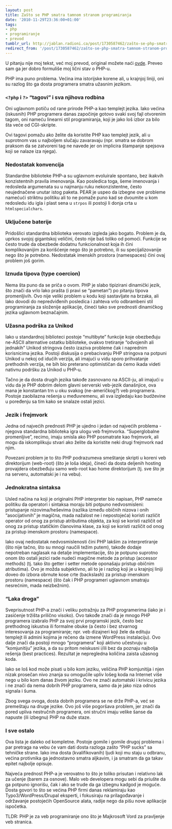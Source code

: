 ```yaml
---
layout: post
title: Zašto se PHP smatra tamnom stranom programiranja
date: '2010-11-29T23:36:00+01:00'
tags:
- php
- programiranje
- prevod
tumblr_url: http://jablan.radioni.ca/post/1730587462/zašto-se-php-smatra-tamnom-stranom-programiranja
redirect_from: '/post/1730587462/zašto-se-php-smatra-tamnom-stranom-programiranja/'
---
```

U pitanju nije moj tekst, već moj prevod, original možete naći [ovde](http://programmers.stackexchange.com/questions/2323/why-is-php-considerd-the-darkside-of-programing/6024#6024). Preveo sam ga jer dobro formuliše moj lični stav o PHP-u.

PHP ima puno problema. Većina ima istorijske korene ali, u krajnjoj liniji, oni su razlog što ga dosta programera smatra užasnim jezikom.

### `<?php` i `?>` “tagovi” i sva njihova rodbina

Oni uglavnom potiču od rane prirode PHP-a kao templejt jezika. Iako većina (iskusnih) PHP programera danas započinje gotovo svaki svoj fajl otvorenim tagom, oni nameću linearni stil programiranja, koji je jako loš izbor za bilo šta veće od CGI-skripte.

Ovi tagovi pomažu ako želite da koristite PHP kao templejt jezik, ali u suprotnom vas u najboljem slučaju zavaravaju (npr. smatra se dobrom praksom da se zatvoreni tag ne navede jer on implicira štampanje spejsova koji se nalaze iza njega).

### Nedostatak konvencija

Standardne biblioteke PHP-a su uglavnom evoluirale spontano, bez ikakvih konzistentnih pravila imenovanja. Kao posledica toga, šeme imenovanja i redosleda argumenata su u najmanju ruku nekonzistentne, često neujednačene unutar istog paketa. PEAR je uspeo da izbegne ove probleme namećući striktnu politiku ali to ne pomaže puno kad se dvoumite u kom redosledu idu igla i plast sena u `strpos` ili postoji li donja crta u `htmlspecialchars`.

### Uključene baterije

Pridošlici standardna biblioteka verovato izgleda jako bogato. Problem je da, uprkos svojoj gigantskoj veličini, često nije baš toliko od pomoći. Funkcije se često trude da obezbede dodatnu funkcionalnost koja ih čini komplikovanijim za korišćenje nego što je potrebno, ili su specijalizovanije nego što je potrebno. Nedostatak imenskih prostora (namespaces) čini ovaj problem još gorim.

### Iznuda tipova (type coercion)

Nema šta puno da se priča o ovom. PHP je slabo tipizirani dinamički jezik, što znači da vrlo lako prašta (i pravi se “pametan”) po pitanju tipova promenljivih. Ovo nije veliki problem u kodu koji sastavljate na brzaka, ali lako dovodi do nepredviđenih posledica i zahteva vrlo odbrambeni stil programiranja za složenije aplikacije, čineći tako sve prednosti dinamičkog jezika uglavnom beznačajnim.

### Užasna podrška za Unikod

Iako u standardnoj biblioteci postoje “multibyte” funkcije koje obezbeđuju ne-ASCII alternative ostatku biblioteke, ovakvo tretiranje “odvojenih ali jednakih” Unikod stringova često izaziva probleme čak i naprednim korisnicima jezika. Postoji diskusija o prebacivanju PHP stringova na potpuni Unikod u nekoj od idućih verzija, ali imajući u vidu sporo prihvatanje prethodnih verzija, ne bih bio preterano optimističan da ćemo ikada videti nativnu podršku za Unikod u PHP-u.

Tačno je da dosta drugih jezika takođe zasnovano na ASCII-ju, ali imajući u vidu da je PHP dobrim delom glavni serverski veb-jezik današnjice, ova mana je konstantan trn u oku svakog (ne-američkog?) veb programera. Postoje zaobilazna rešenja u međuvremenu, ali sva izgledaju kao budževine u poređenju sa tim kako se snalaze ostali jezici.

### Jezik i frejmvork

Jedna od najvećih prednosti PHP je ujedno i jedan od najvećih problema - njegova standardna biblioteka igra ulogu veb frejmvorka. “Superglobalne promenljive”, recimo, imaju smisla ako PHP posmatrate kao frejmvork, ali mogu da iskomplikuju stvari ako želite da koristite neki drugi frejmvork nad njim.

Povezani problem je to što PHP podrazumeva smeštanje skripti u koreni veb direktorijum (web-root) (što je loša ideja), čineći da dosta deljenih hosting provajdera obezbeđuju samo web-root kao home direktorijum (tj. sve što je na serveru, automatski je i na vebu).

### Jednokratna sintaksa

Usled načina na koji je originalni PHP interpreter bio napisan, PHP nameće politiku da operatori i sintaksa moraju biti potpuno nedvosmisleni: pristupanje nizovima/heševima (razlika između običnih nizova i onih “asocijativnih” je magična, mada nažalost ne i nepostojeća) koristi različit operator od onog za pristup atributima objekta, za koji se koristi različit od onog za pristup statičkim članovima klase, za koji se koristi različit od onog za pristup imenskom prostoru (namespace).

Iako ovaj nedostatak nedvosmislenosti čini PHP lakšim za interpretiranje (što nije tačno, što su mnogi naučili težim putem), takođe dodaje nepotreban naglasak na detalje implementacije, što je potpuno suprotno onom što ostali jezici rade nudeći magične metode za pristup (accessor methods) (tj. tako što getter i setter metode oponašaju pristup običnim atributima). Ovo je možda subjektivno, ali to je i razlog koji je u krajnjoj liniji doveo do izbora obrnute kose crte (backslash) za pristup imenskom prostoru (namespace) (što čak i PHP programeri uglavnom smatraju nesrećnim, mada neizbežnim).

### “Laka droga”

Sveprisutnost PHP-a znači i veliku potražnju za PHP programerima (iako je i zasićenje tržišta prilično visoko). Ovo takođe znači da je mnogo PHP programera izabralo PHP za svoj prvi programski jezik, često bez prethodnog iskustva ili formalne obuke (a često i bez stvarnog interesovanja za programiranje; npr. veb dizajneri koji žele da edituju templejt ili admini kojima je rečeno da izmene WordPress instalaciju). Ovo dalje znači da postoji mnogo “programera” koji aktivno učestvuju u “komjunitiju” jezika, a da su pritom neiskusni i/ili bez da poznaju najbolja rešenja (best practices). Rezultat je nepregledna količina zaista užasnog koda.

Iako se loš kod može pisati u bilo kom jeziku, veličina PHP komjunitija i njen nizak prosečan nivo znanja su omogućile upliv lošeg koda na Internet više nego u bilo kom danas živom jeziku. Ovo ne znači automatski i krivicu jezika i ne znači da nema dobrih PHP programera, samo da je jako niza odnos signala i šuma.

Zbog svega ovoga, dosta dobrih programera se ne drže PHP-a, već se premeštaju na druge jezike. Ovo još više pogoršava problem, jer znači da pored upliva nestručnih programera, oni stručni imaju velike šanse da napuste (ili izbegnu) PHP na duže staze.

### I sve ostalo

Ova lista je daleko od kompletne. Postoje gomile i gomile drugoj problema i par pretraga na vebu će vam dati dosta razloga zašto “PHP sucks” sa tehničke strane. Iako ima dosta (kvalifikovanih) ljudi koji mu staju u odbranu, većina protivnika ga jednostavno smatra aljkavim, i ja smatram da ga takav epitet najbolje opisuje.

Najveća prednost PHP-a je verovatno to što je toliko prisutan i relativno lak za učenje (barem za osnove). Malo veb developera mogu sebi da priušte da ga potpuno ignorišu, čak i ako se trude da ga izbegnu kadgod je moguće. Dosta govori to što se većina PHP firmi danas reklamiraju kao Typo3/WordPress/Drupal eksperti, i fokusiraju na prilagođavanje i održavanje postojećih OpenSource alata, radije nego da pišu nove aplikacije ispočetka.

TLDR: PHP je za veb programiranje ono što je Majkrosoft Vord za pravljenje veb stranica.

